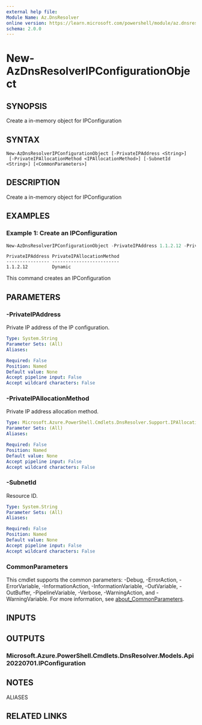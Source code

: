 ```yaml
---
external help file:
Module Name: Az.DnsResolver
online version: https://learn.microsoft.com/powershell/module/az.dnsresolver/new-azdnsresolveripconfigurationobject
schema: 2.0.0
---
```


# New-AzDnsResolverIPConfigurationObject

## SYNOPSIS
Create a in-memory object for IPConfiguration

## SYNTAX

```
New-AzDnsResolverIPConfigurationObject [-PrivateIPAddress <String>]
 [-PrivateIPAllocationMethod <IPAllocationMethod>] [-SubnetId <String>] [<CommonParameters>]
```

## DESCRIPTION
Create a in-memory object for IPConfiguration

## EXAMPLES

### Example 1: Create an IPConfiguration
```powershell
New-AzDnsResolverIPConfigurationObject -PrivateIPAddress 1.1.2.12 -PrivateIPAllocationMethod Dynamic -SubnetId /subscriptions/0e5a46b1-de0b-4ec3-a5d7-dda908b4e076/resourceGroups/powershell-test-rg/providers/Microsoft.Network/virtualNetworks/psvirtualnetworkname44yqt9mb/subnets/pssubnetname44c6v0lr
```

```output
PrivateIPAddress PrivateIPAllocationMethod
---------------- -------------------------
1.1.2.12         Dynamic
```

This command creates an IPConfiguration

## PARAMETERS

### -PrivateIPAddress
Private IP address of the IP configuration.

```yaml
Type: System.String
Parameter Sets: (All)
Aliases:

Required: False
Position: Named
Default value: None
Accept pipeline input: False
Accept wildcard characters: False
```

### -PrivateIPAllocationMethod
Private IP address allocation method.

```yaml
Type: Microsoft.Azure.PowerShell.Cmdlets.DnsResolver.Support.IPAllocationMethod
Parameter Sets: (All)
Aliases:

Required: False
Position: Named
Default value: None
Accept pipeline input: False
Accept wildcard characters: False
```

### -SubnetId
Resource ID.

```yaml
Type: System.String
Parameter Sets: (All)
Aliases:

Required: False
Position: Named
Default value: None
Accept pipeline input: False
Accept wildcard characters: False
```

### CommonParameters
This cmdlet supports the common parameters: -Debug, -ErrorAction, -ErrorVariable, -InformationAction, -InformationVariable, -OutVariable, -OutBuffer, -PipelineVariable, -Verbose, -WarningAction, and -WarningVariable. For more information, see [about_CommonParameters](http://go.microsoft.com/fwlink/?LinkID=113216).

## INPUTS

## OUTPUTS

### Microsoft.Azure.PowerShell.Cmdlets.DnsResolver.Models.Api20220701.IPConfiguration

## NOTES

ALIASES

## RELATED LINKS

